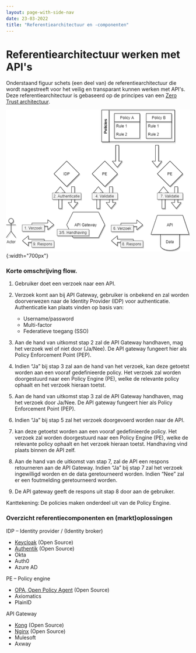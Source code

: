 ```yaml
---
layout: page-with-side-nav
date: 23-03-2022
title: "Referentiearchitectuur en -componenten"
---
```


# Referentiearchitectuur werken met API's
Onderstaand figuur schets (een deel van) de referentiearchitectuur die wordt nagestreeft voor het veilig en transparant kunnen werken met API's. Deze referentiearchitectuur is gebaseerd op de principes van een [Zero Trust architectuur](https://www.nist.gov/publications/zero-trust-architecture).

![Referentiearchitectuur en -componenten](./assets/referentiearchitectuur.png){:width="700px"}

### Korte omschrijving flow.
1.	Gebruiker doet een verzoek naar een API.

2.	Verzoek komt aan bij API Gateway, gebruiker is onbekend en zal worden doorverwezen naar de Identity Provider (IDP) voor authenticatie. Authenticatie kan plaats vinden op basis van:
    * Username/password 
    * Multi-factor
    * Federatieve toegang (SSO)

3.	Aan de hand van uitkomst stap 2 zal de API Gateway handhaven, mag het verzoek wel of niet door (Ja/Nee). De API gateway fungeert hier als Policy Enforcement Point (PEP).

4.	Indien “Ja” bij stap 3 zal aan de hand van het verzoek, kan deze getoetst worden aan een vooraf gedefinieerde policy. Het verzoek zal worden doorgestuurd naar een Policy Engine (PE), welke de relevante policy ophaalt en het verzoek hieraan toetst.

5.	Aan de hand van uitkomst stap 3 zal de API Gateway handhaven, mag het verzoek door Ja/Nee. De API gateway fungeert hier als Policy Enforcement Point (PEP).

6.	Indien “Ja” bij stap 5 zal het verzoek doorgevoerd worden naar de API.

7.	kan deze getoetst worden aan een vooraf gedefinieerde policy. Het verzoek zal worden doorgestuurd naar een Policy Engine (PE), welke de relevante policy ophaalt en het verzoek hieraan toetst. Handhaving vind plaats binnen de API zelf.

8.	Aan de hand van de uitkomst van stap 7, zal de API een respons retourneren aan de API Gateway. Indien “Ja” bij stap 7 zal het verzoek ingewilligd worden en de data geretourneerd worden. Indien “Nee” zal er een foutmelding geretourneerd worden.

9.	De API gateway geeft de respons uit stap 8 door aan de gebruiker. 

Kanttekening: De policies maken onderdeel uit van de Policy Engine.

### Overzicht referentiecomponenten en (markt)oplossingen 
IDP – Identity provider / (Identity broker)
* [Keycloak](https://www.keycloak.org/) (Open Source)
* [Authentik](https://goauthentik.io/) (Open Source)
* Okta
* Auth0
* Azure AD

PE – Policy engine
* [OPA, Open Policy Agent](https://www.openpolicyagent.org/) (Open Source)
* Axiomatics
* PlainID

API Gateway
* [Kong](https://konghq.com/kong/) (Open Source)
* [Nginx](https://www.nginx.com/) (Open Source)
* Mulesoft
* Axway

